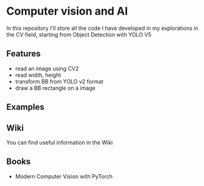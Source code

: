 # Computer vision and AI
In this repository I'll store all the code I have developed in my explorations in the CV field, starting from Object Detection with YOLO V5

## Features
* read an image using CV2
* read width, height
* transform BB from YOLO v2 format
* draw a BB rectangle on a image

## Examples

## Wiki
You can find useful information in the Wiki

## Books
* Modern Computer Vision with PyTorch


